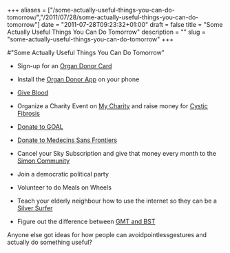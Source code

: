 +++
aliases = ["/some-actually-useful-things-you-can-do-tomorrow/","/2011/07/28/some-actually-useful-things-you-can-do-tomorrow"]
date = "2011-07-28T09:23:32+01:00"
draft = false
title = "Some Actually Useful Things You Can Do Tomorrow"
description = ""
slug = "some-actually-useful-things-you-can-do-tomorrow"
+++

#"Some Actually Useful Things You Can Do Tomorrow"


 <ul><li>Sign-up for an <a href="http://www.ika.ie/index.php?option=com_facileforms&amp;Itemid=50">Organ Donor Card</a><p /></li><li>Install the <a href="http://www.ika.ie/index.php?option=content&amp;task=view&amp;id=165">Organ Donor App</a> on your phone<p /> </li><li><a href="http://giveblood.ie/">Give Blood</a><p /></li><li>Organize a Charity Event on <a href="http://www.mycharity.ie/">My Charity</a> and raise money for <a href="http://www.cfireland.ie/">Cystic Fibrosis</a><p /> </li><li><a href="http://www.goal.ie/">Donate to GOAL</a><p /></li><li><a href="http://www.msf.ie/">Donate to Medecins Sans Frontiers</a><p /></li><li>Cancel your Sky Subscription and give that money every month to the <a href="http://www.simon.ie/index.php?page=home">Simon Community</a><p /> </li><li>Join a democratic political party<p /></li><li>Volunteer to do Meals on Wheels<p /></li><li>Teach your elderly neighbour how to use the internet so they can be a <a href="http://www.irishtimes.com/newspaper/breaking/2011/0727/breaking39.html">Silver Surfer</a><p /> </li><li>Figure out the difference between <a href="http://wwp.greenwichmeantime.com/time-zone/europe/uk/time/british-summer-time/">GMT and BST</a></li></ul><p /><div>Anyone else got ideas for how people can avoidpointlessgestures and actually do something useful?</div>
 